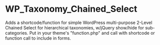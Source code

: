 WP_Taxonomy_Chained_Select
==========================

Adds a shortcode/function for simple WordPress multi-purpose 2-Level Chained Select for hierarchical taxonomies, w/jQuery show/hide for sub-categories. Put in your theme's "function.php" and call with shortcode or function call to include in forms.
